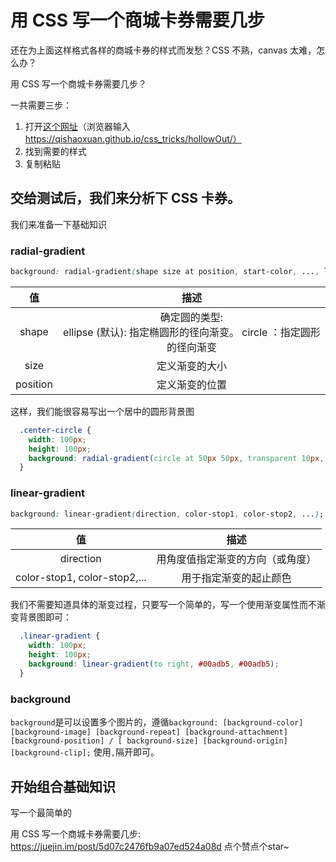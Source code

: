# 用 CSS 写一个商城卡券需要几步


还在为上面这样格式各样的商城卡券的样式而发愁？CSS 不熟，canvas 太难，怎么办？

用 CSS 写一个商城卡券需要几步？

一共需要三步：

1. 打开<a href="https://qishaoxuan.github.io/css_tricks/hollowOut/">这个网址</a>（浏览器输入 https://qishaoxuan.github.io/css_tricks/hollowOut/）
2. 找到需要的样式
3. 复制粘贴

## 交给测试后，我们来分析下 CSS 卡券。

我们来准备一下基础知识

### radial-gradient

```css
background: radial-gradient(shape size at position, start-color, ..., last-color);
```

|    值    |                             描述                             |
| :------: | :----------------------------------------------------------: |
|  shape   | 确定圆的类型:<br />ellipse (默认): 指定椭圆形的径向渐变。 circle ：指定圆形的径向渐变 |
|   size   |                        定义渐变的大小                        |
| position |                        定义渐变的位置                        |

这样，我们能很容易写出一个居中的圆形背景图

```css
  .center-circle {
    width: 100px;
    height: 100px;
    background: radial-gradient(circle at 50px 50px, transparent 10px, #00adb5 0);
  }
```

### linear-gradient

```CSS
background: linear-gradient(direction, color-stop1, color-stop2, ...);
```

|              值              |               描述               |
| :--------------------------: | :------------------------------: |
|          direction           | 用角度值指定渐变的方向（或角度） |
| color-stop1, color-stop2,... |      用于指定渐变的起止颜色      |

我们不需要知道具体的渐变过程，只要写一个简单的，写一个使用渐变属性而不渐变背景图即可：

```css
  .linear-gradient {
    width: 100px;
    height: 100px;
    background: linear-gradient(to right, #00adb5, #00adb5);
  }
```

### background

`background`是可以设置多个图片的，遵循`background: [background-color] [background-image] [background-repeat] [background-attachment] [background-position] / [ background-size] [background-origin] [background-clip];` 使用`,`隔开即可。

## 开始组合基础知识

写一个最简单的

用 CSS 写一个商城卡券需要几步:
https://juejin.im/post/5d07c2476fb9a07ed524a08d
点个赞点个star~